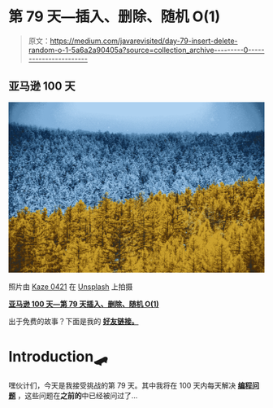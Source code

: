 # 第 79 天—插入、删除、随机 O(1)

> 原文：<https://medium.com/javarevisited/day-79-insert-delete-random-o-1-5a6a2a90405a?source=collection_archive---------0----------------------->

## 亚马逊 100 天

![](img/42314f28351fb34bf79f63a2b2f5b153.png)

照片由 [Kaze 0421](https://unsplash.com/@kaze_0421?utm_source=unsplash&utm_medium=referral&utm_content=creditCopyText) 在 [Unsplash](https://unsplash.com/wallpapers?utm_source=unsplash&utm_medium=referral&utm_content=creditCopyText) 上拍摄

[**亚马逊 100 天—第 79 天插入、删除、随机 O(1)**](https://leetcode.com/problems/insert-delete-getrandom-o1/)

出于免费的故事？下面是我的 [**好友链接。**](/@akshay_ravindran/day-79-insert-delete-random-o-1-5a6a2a90405a?source=friends_link&sk=f521d31bb32672848e06212f1bb47628)

# Introduction🛹

嘿伙计们，今天是我接受挑战的第 79 天。其中我将在 100 天内每天解决 [**编程问题**](https://www.java67.com/2018/04/21-string-programming-and-coding-interview-questions-answers.html) ，这些问题在**之前的**中已经被问过了…